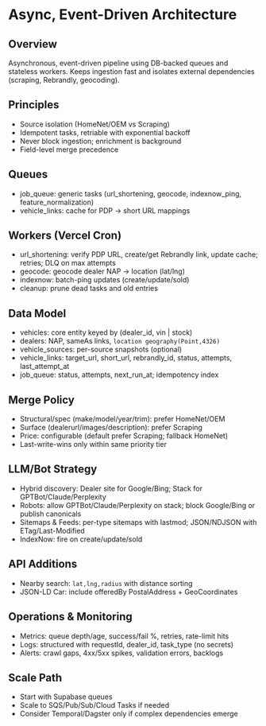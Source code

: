 # Async, Event-Driven Architecture

## Overview
Asynchronous, event-driven pipeline using DB-backed queues and stateless workers. Keeps ingestion fast and isolates external dependencies (scraping, Rebrandly, geocoding).

## Principles
- Source isolation (HomeNet/OEM vs Scraping)
- Idempotent tasks, retriable with exponential backoff
- Never block ingestion; enrichment is background
- Field-level merge precedence

## Queues
- job_queue: generic tasks (url_shortening, geocode, indexnow_ping, feature_normalization)
- vehicle_links: cache for PDP → short URL mappings

## Workers (Vercel Cron)
- url_shortening: verify PDP URL, create/get Rebrandly link, update cache; retries; DLQ on max attempts
- geocode: geocode dealer NAP → location (lat/lng)
- indexnow: batch-ping updates (create/update/sold)
- cleanup: prune dead tasks and old entries

## Data Model
- vehicles: core entity keyed by (dealer_id, vin | stock)
- dealers: NAP, sameAs links, `location geography(Point,4326)`
- vehicle_sources: per-source snapshots (optional)
- vehicle_links: target_url, short_url, rebrandly_id, status, attempts, last_attempt_at
- job_queue: status, attempts, next_run_at; idempotency index

## Merge Policy
- Structural/spec (make/model/year/trim): prefer HomeNet/OEM
- Surface (dealerurl/images/description): prefer Scraping
- Price: configurable (default prefer Scraping; fallback HomeNet)
- Last-write-wins only within same priority tier

## LLM/Bot Strategy
- Hybrid discovery: Dealer site for Google/Bing; Stack for GPTBot/Claude/Perplexity
- Robots: allow GPTBot/Claude/Perplexity on stack; block Google/Bing or publish canonicals
- Sitemaps & Feeds: per-type sitemaps with lastmod; JSON/NDJSON with ETag/Last-Modified
- IndexNow: fire on create/update/sold

## API Additions
- Nearby search: `lat,lng,radius` with distance sorting
- JSON-LD Car: include offeredBy PostalAddress + GeoCoordinates

## Operations & Monitoring
- Metrics: queue depth/age, success/fail %, retries, rate-limit hits
- Logs: structured with requestId, dealer_id, task_type (no secrets)
- Alerts: crawl gaps, 4xx/5xx spikes, validation errors, backlogs

## Scale Path
- Start with Supabase queues
- Scale to SQS/Pub/Sub/Cloud Tasks if needed
- Consider Temporal/Dagster only if complex dependencies emerge
